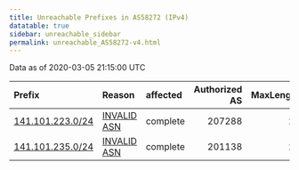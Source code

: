 ```yaml
---
title: Unreachable Prefixes in AS58272 (IPv4)
datatable: true
sidebar: unreachable_sidebar
permalink: unreachable_AS58272-v4.html
---
```


Data as of 2020-03-05 21:15:00 UTC


<div class="datatable-begin"></div>

| Prefix                                                     | Reason                                                                                                  | affected   |   Authorized AS |   MaxLength | Anchor                                         |   unreachable /24s |
|:-----------------------------------------------------------|:--------------------------------------------------------------------------------------------------------|:-----------|----------------:|------------:|:-----------------------------------------------|-------------------:|
| [141.101.223.0/24](https://stat.ripe.net/141.101.223.0/24) | [INVALID ASN](https://rpki-validator.ripe.net/announcement-preview?asn=AS58272&prefix=141.101.223.0/24) | complete   |          207288 |          24 | [RIPE](unreachable_RIPE_NCC_RPKI_Root-v4.html) |                  1 |
| [141.101.235.0/24](https://stat.ripe.net/141.101.235.0/24) | [INVALID ASN](https://rpki-validator.ripe.net/announcement-preview?asn=AS58272&prefix=141.101.235.0/24) | complete   |          201138 |          24 | [RIPE](unreachable_RIPE_NCC_RPKI_Root-v4.html) |                  1 |

<div class="datatable-end"></div>